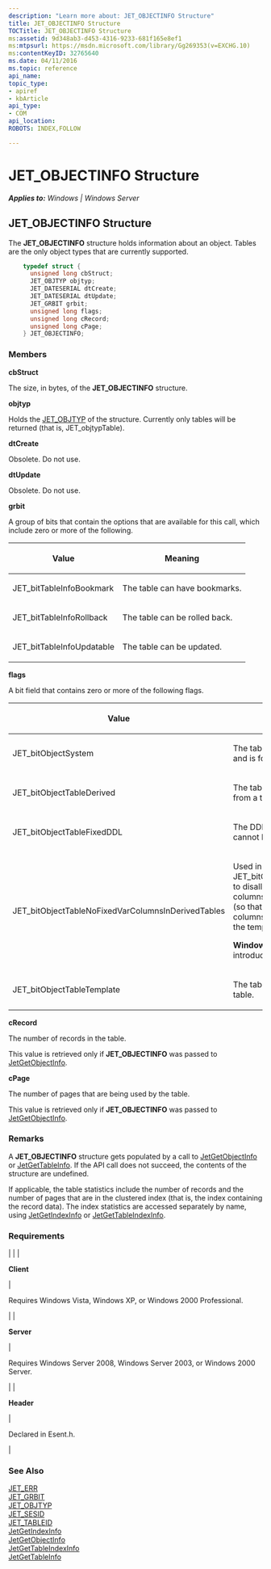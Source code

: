 ```yaml
---
description: "Learn more about: JET_OBJECTINFO Structure"
title: JET_OBJECTINFO Structure
TOCTitle: JET_OBJECTINFO Structure
ms:assetid: 9d348ab3-d453-4316-9233-681f165e8ef1
ms:mtpsurl: https://msdn.microsoft.com/library/Gg269353(v=EXCHG.10)
ms:contentKeyID: 32765640
ms.date: 04/11/2016
ms.topic: reference
api_name: 
topic_type: 
- apiref
- kbArticle
api_type: 
- COM
api_location: 
ROBOTS: INDEX,FOLLOW

---
```


# JET_OBJECTINFO Structure


_**Applies to:** Windows | Windows Server_

## JET_OBJECTINFO Structure

The **JET_OBJECTINFO** structure holds information about an object. Tables are the only object types that are currently supported.

```cpp
    typedef struct {
      unsigned long cbStruct;
      JET_OBJTYP objtyp;
      JET_DATESERIAL dtCreate;
      JET_DATESERIAL dtUpdate;
      JET_GRBIT grbit;
      unsigned long flags;
      unsigned long cRecord;
      unsigned long cPage;
    } JET_OBJECTINFO;
```

### Members

**cbStruct**

The size, in bytes, of the **JET_OBJECTINFO** structure.

**objtyp**

Holds the [JET_OBJTYP](./jet-objtyp.md) of the structure. Currently only tables will be returned (that is, JET_objtypTable).

**dtCreate**

Obsolete. Do not use.

**dtUpdate**

Obsolete. Do not use.

**grbit**

A group of bits that contain the options that are available for this call, which include zero or more of the following.


| <p>Value</p> | <p>Meaning</p> | 
|--------------|----------------|
| <p>JET_bitTableInfoBookmark</p> | <p>The table can have bookmarks.</p> | 
| <p>JET_bitTableInfoRollback</p> | <p>The table can be rolled back.</p> | 
| <p>JET_bitTableInfoUpdatable</p> | <p>The table can be updated.</p> | 



**flags**

A bit field that contains zero or more of the following flags.


| <p>Value</p> | <p>Meaning</p> | 
|--------------|----------------|
| <p>JET_bitObjectSystem</p> | <p>The table is a System Table and is for internal use only.</p> | 
| <p>JET_bitObjectTableDerived</p> | <p>The table inherited DDL from a template table.</p> | 
| <p>JET_bitObjectTableFixedDDL</p> | <p>The DDL for the table cannot be modified.</p> | 
| <p>JET_bitObjectTableNoFixedVarColumnsInDerivedTables</p> | <p>Used in conjunction with JET_bitObjectTableTemplate to disallow fixed or variable columns in derived tables (so that fixed or variable columns can be added to the template in the future).</p><p><strong>Windows XP:  </strong>This value is introduced in Windows XP.</p> | 
| <p>JET_bitObjectTableTemplate</p> | <p>The table is a template table.</p> | 



**cRecord**

The number of records in the table.

This value is retrieved only if **JET_OBJECTINFO** was passed to [JetGetObjectInfo](./jetgetobjectinfo-function.md).

**cPage**

The number of pages that are being used by the table.

This value is retrieved only if **JET_OBJECTINFO** was passed to [JetGetObjectInfo](./jetgetobjectinfo-function.md).

### Remarks

A **JET_OBJECTINFO** structure gets populated by a call to [JetGetObjectInfo](./jetgetobjectinfo-function.md) or [JetGetTableInfo](./jetgettableinfo-function.md). If the API call does not succeed, the contents of the structure are undefined.

If applicable, the table statistics include the number of records and the number of pages that are in the clustered index (that is, the index containing the record data). The index statistics are accessed separately by name, using [JetGetIndexInfo](./jetgetindexinfo-function.md) or [JetGetTableIndexInfo](./jetgettableindexinfo-function.md).

### Requirements


| 
|
| <p><strong>Client</strong></p> | <p>Requires Windows Vista, Windows XP, or Windows 2000 Professional.</p> | 
| <p><strong>Server</strong></p> | <p>Requires Windows Server 2008, Windows Server 2003, or Windows 2000 Server.</p> | 
| <p><strong>Header</strong></p> | <p>Declared in Esent.h.</p> | 



### See Also

[JET_ERR](./jet-err.md)  
[JET_GRBIT](./jet-grbit.md)  
[JET_OBJTYP](./jet-objtyp.md)  
[JET_SESID](./jet-sesid.md)  
[JET_TABLEID](./jet-tableid.md)  
[JetGetIndexInfo](./jetgetindexinfo-function.md)  
[JetGetObjectInfo](./jetgetobjectinfo-function.md)  
[JetGetTableIndexInfo](./jetgettableindexinfo-function.md)  
[JetGetTableInfo](./jetgettableinfo-function.md)
